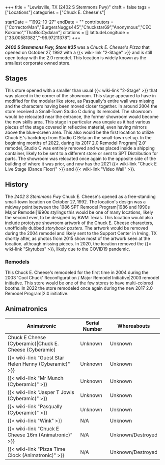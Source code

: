 +++
title = "Lewisville, TX (2402 S Stemmons Fwy)"
draft = false
tags = ["Locations"]
categories = ["Chuck E. Cheese's"]


startDate = "1992-10-27"
endDate = ""
contributors = ["CorrectorMan","BurgersNuggs445","Chuckstar69","Anonymous","CEC Kokomo","ThatBoiCydalan"]
citations = []
latitudeLongitude = ["33.00581382","-96.97211378"]
+++

***2402 S Stemmons Fwy, Store #35*** was a *Chuck E. Cheese's Pizza* that opened on October 27, 1992 with a {{< wiki-link "2-Stage" >}} and is still open today with the 2.0 remodel. This location is widely known as the smallest corporate owned store.

## Stages

This store opened with a smaller than usual {{< wiki-link "2-Stage" >}} that was placed in the corner of the showroom. This stage appeared to have in modified for the modular like store, as Pasqually's entire wall was missing and the characters having been moved closer together. In around 2004 the store received a Small-Town Studio C during its remodel. The showroom would be relocated near the entrance, the former showroom would become the new skills area. This stage in particular was unquie as it had various pieces of the stage covered in reflective material, even having mirrors above the blue-screen area. This also would be the first location to utilize Chuck E.'s backdrop from Studio C Beta on the small-town set up. In the beginning months of 2022, during its 2017 2.0 Remodel Program|'2.0' remodel, Studio C was entirely removed and was placed inside a shipping container, likely to be sent to a different store or sent to SPT Distribution for parts. The showroom was relocated once again to the opposite side of the building of where it was prior, and now has the 2021 {{< wiki-link "Chuck E Live Stage (Dance Floor)" >}} and {{< wiki-link "Video Wall" >}}.

## History

The *2402 S Stemmons Fwy* Chuck E. Cheese's opened as a free-standing small-town location on October 27, 1992. The location's design was a midway point between the 1986 SPT Remodel Program|1986 and 1990s Major Remodel|1990s stylings this would be one of many locations, likely the second ever, to be designed by BWM Texas. This location would also include prototype showroom artwork of the Chuck E. Cheese characters, unofficially dubbed *storybook* *posters*. The artwork would be removed during the 2004 remodel and likely sent to the Support Center in Irving, TX shortly after, as photos from 2015 show most of the artwork seen at the location, although missing pieces. In 2020, the location removed the {{< wiki-link "Skytubes" >}}, likely due to the COVID19 pandemic.

### Remodels

This Chuck E. Cheese's remodeled for the first time in 2004 during the 2003 'Cool Chuck' Reconfiguration / Major Remodel Initiative|2003 remodel initiative. This store would be one of the few stores to have multi-colored booths. In 2022 the store remodeled once again during the new 2017 2.0 Remodel Program|2.0 initiative.

## Animatronics

| Animatronic                                                  | Serial Number | Whereabouts       |
|--------------------------------------------------------------|---------------|-------------------|
| Chuck E Cheese (Cyberamic)\|Chuck E. Cheese (Cyberamic)      | Unknown       | Unknown           |
| {{< wiki-link "Guest Star Helen Henny (Cyberamic)" >}} | Unknown       | Unknown           |
| {{< wiki-link "Mr Munch (Cyberamic)" >}}               | Unknown       | Unknown           |
| {{< wiki-link "Jasper T Jowls (Cyberamic)" >}}         | Unknown       | Unknown           |
| {{< wiki-link "Pasqually (Cyberamic)" >}}              | Unknown       | Unknown           |
| {{< wiki-link "Wink" >}}                               | N/A           | Unknown           |
| {{< wiki-link "Chuck E Cheese 16m (Animatronic)" >}}   | N/A           | Unknown/Destroyed |
| {{< wiki-link "Pizza Time Clock (Animatronic)" >}}     | N/A           | Unknown/Destroyed |
